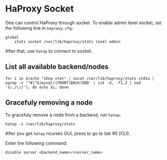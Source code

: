 # HaProxy Socket

One can control HaProxy through socket. To enable admin level socket,
set the following line in `haproxy.cfg`:

```
global
    stats socket /var/lib/haproxy/stats level admin
```

After that, use `hatop` to connect to socket.

## List all available backend/nodes

```
for i in $(echo "show stat" | socat /var/lib/haproxy/stats stdio | egrep -v '^#|^$|mysql|(FRONT|BACK)END' | cut -d, -f1,2 | sed 's/,/\//'); do echo $i; done
```

## Gracefuly removing a node

To gracefuly remove a node from a backend, run `hatop`:

```
hatop -s /var/lib/haproxy/stats
```

After you get `hatop` ncurses GUI, press <tab> to go to tab #5 (CLI).

Enter the following command:

```
disable server <backend_name>/<server_name>
```
